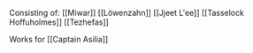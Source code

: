 Consisting of:
[[Miwar]]
[[Löwenzahn]]
[[Jjeet L'ee]]
[[Tasselock Hoffuholmes]]
[[Tezhefas]]

Works for [[Captain Asilia]]

